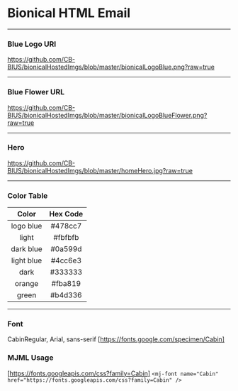 # Bionical HTML Email

***

### Blue Logo URl
https://github.com/CB-BIUS/bionicalHostedImgs/blob/master/bionicalLogoBlue.png?raw=true

***

### Blue Flower URL
https://github.com/CB-BIUS/bionicalHostedImgs/blob/master/bionicalLogoBlueFlower.png?raw=true

***

### Hero
https://github.com/CB-BIUS/bionicalHostedImgs/blob/master/homeHero.jpg?raw=true

***

### Color Table

| Color         | Hex Code     |   
|:-------------:|:------------:|
| logo blue     |  #478cc7     |
| light         |  #fbfbfb     |
| dark blue     |  #0a599d     |
| light blue    |  #4cc6e3     |
| dark          |  #333333     |
| orange        |  #fba819     |
| green         |  #b4d336     |

***

### Font
CabinRegular, Arial, sans-serif
[https://fonts.google.com/specimen/Cabin]

### MJML Usage
[https://fonts.googleapis.com/css?family=Cabin]
`<mj-font name="Cabin" href="https://fonts.googleapis.com/css?family=Cabin" />`
